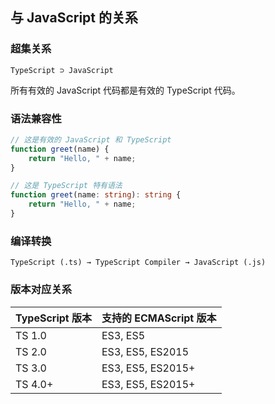 ## 与 JavaScript 的关系

### 超集关系
```
TypeScript ⊃ JavaScript
```
所有有效的 JavaScript 代码都是有效的 TypeScript 代码。

### 语法兼容性
```javascript
// 这是有效的 JavaScript 和 TypeScript
function greet(name) {
    return "Hello, " + name;
}
```

```typescript
// 这是 TypeScript 特有语法
function greet(name: string): string {
    return "Hello, " + name;
}
```

### 编译转换
```
TypeScript (.ts) → TypeScript Compiler → JavaScript (.js)
```

### 版本对应关系
| TypeScript 版本 | 支持的 ECMAScript 版本 |
|----------------|----------------------|
| TS 1.0         | ES3, ES5             |
| TS 2.0         | ES3, ES5, ES2015     |
| TS 3.0         | ES3, ES5, ES2015+    |
| TS 4.0+        | ES3, ES5, ES2015+    |